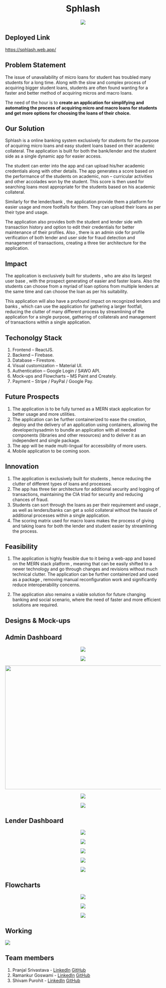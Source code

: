 <h1 align="center">Sphlash</h1>

<p align="center"><img src="./SPHLASH.png" /> </p>

## Deployed Link
https://sphlash.web.app/


## Problem Statement
<p>The issue of unavailability of micro loans for student has troubled many students for a long time. Along with the slow and complex process of acquiring bigger student loans, students are often found wanting for a faster and better method of acquiring micros and macro loans.</p>
<p>The need of the hour is to <b>create an application for simplifying and automating the process of acquiring micro and macro loans for students and get more options for choosing the loans of their choice.</b></p>

## Our Solution
<p>Sphlash is a online banking system exclusively for students for the purpose of acquiring micro loans and easy student loans based on their academic collateral. The application is built for both the bank/lender and the student side as a single dynamic app for easier access.</p>
<p>The student can enter into the app and can upload his/her academic credentials along with other details. The app generates a score based on the performance of the students on academic, non – curricular activities and other accolades won by the student. This score is then used for searching loans most appropriate for the students based on his academic collateral.</p>
<p>Similarly for the lender/bank , the application provide them a platform for easier usage and more footfalls for them. They can upload their loans as per their type and usage.</p>
<p>The application also provides both the student and lender side with transaction history and option to edit their credentials for better maintenance of their profiles. Also , there is an admin side for profile verification of both lender and user side for fraud detection and management of transactions, creating a three tier architecture for the application.</p>


## Impact

<p> The application is exclusively built for students , who are also its largest user base , with the prospect generating of easier and faster loans. Also the students can choose from a myriad of loan options from multiple lenders at the same time and can choose the loan as per his suitability.</p>
<p>This application will also have a profound impact on recognized lenders and banks , which can use the application for gathering a larger footfall, reducing the clutter of many different process by streamlining of the application for a single purpose, gathering of collaterals and management of transactions within a single application.</p>


## Techonolgy Stack
1. Frontend – ReactJS.
2. Backend – Firebase.
3. Database – Firestore.
4. Visual customization – Material UI.
5. Authentication – Google Login / SAWO API.
6. Mock-ups and Flowcharts – MS Paint and Creately.
7. Payment – Stripe / PayPal / Google Pay.


## Future Prospects

1. The application is to be fully turned as a MERN stack application for better usage and more utilities.
2. The application can be further containerized to ease the creation, deploy and the delivery of an application using containers, allowing the developer/sysadmin to bundle an application with all needed components (libraries and other resources) and to deliver it as an independent and single package.
3. The app will be made multi-lingual for accessibility of more users.
4. Mobile application to be coming soon.


## Innovation
1. The application is exclusively built for students , hence reducing the clutter of different types of loans and processes.
2. The app has three tier architecture for additional security and logging of transactions, maintaining the CIA triad for security and reducing chances of fraud.
3. Students can sort through the loans as per their requirement and usage , as well as lenders/banks can get a solid collateral without the hassle of additional processes within a single application.
4. The scoring matrix used for macro loans makes the process of giving and taking loans for both the lender and student easier by streamlining the process.


## Feasibility

1. The application is highly feasible due to it being a web-app and based on the MERN stack platform , meaning that can be easily shifted to a newer technology and go through changes and revisions without much technical clutter. The application can be further containerized and used as a package , removing manual reconfiguration work and significantly reduce interoperability concerns.

2. The application also remains a viable solution for future changing banking and social scenario, where the need of faster and more efficient solutions are required. 

## Designs & Mock-ups
## Admin Dashboard

<p align="center"><img src="./Design-Mockups/Admin-Dashboard/Admin-Dashboard.jpg" /></p>
<p align="center"><img src="./Design-Mockups/Admin-Dashboard/Profile-Verification.jpg" /></p>
<p align="center"><img src="./Design-Mockups/Admin-Dashboard/Transaction-History.jpg" height=400 width=800 /></p>
<p align="center"><img src="./Design-Mockups/Admin-Dashboard/View-Loans.jpg" /></p>
<p align="center"><img src="./Design-Mockups/Admin-Dashboard/View-Requests.jpg" /></p>

## Lender Dashboard

<p align="center"><img src="./Design-Mockups/Lender-Dashboard/Lender-Dashboard.jpg" /></p>
<p align="center"><img src="./Design-Mockups/Lender-Dashboard/Lender-Profile.jpg" /></p>
<p align="center"><img src="./Design-Mockups/Lender-Dashboard/Lender-Transaction-History.jpg" /></p>
<p align="center"><img src="./Design-Mockups/Lender-Dashboard/Loans.jpg" /></p>
<p align="center"><img src="./Design-Mockups/Lender-Dashboard/Lender-ViewRequests.jpg" /></p>


## Flowcharts

<p align="center"><img src="./Flowcharts/Main-workflow.jpg" /></p>
<p align="center"><img src="./Flowcharts/Admin-Flowchart.jpg" /></p>
<p align="center"><img src="./Flowcharts/LaonType-ScoringMatrix.jpg" /></p>

## Working
<img src="./Sphlash.gif" />


## Team members

1. Pranjal Srivastava - [LinkedIn](https://www.linkedin.com/in/pranjal-srivastava-801a9a152/) [GitHub](https://github.com/pranjals149)
2. Ramankur Goswami - [LinkedIn](https://www.linkedin.com/in/ramankurgoswami/) [GitHub](https://github.com/RamankurGoswami)
3. Shivam Purohit - [LinkedIn](https://www.linkedin.com/in/shivam-purohit-0930381aa/) [GitHub](https://github.com/ShivamPurohit)
